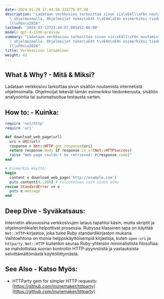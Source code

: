 ```yaml
---
date: 2024-01-20 17:44:58.324776-07:00
description: "Ladataan verkkosivu tarkoittaa sivun sis\xE4ll\xF6n noutamista internetist\xE4\
  \ ohjelmoimalla. Ohjelmoijat tekev\xE4t t\xE4m\xE4n esimerkiksi tiedonkeruuta, sis\xE4\
  ll\xF6n\u2026"
lastmod: '2024-03-13T22:44:57.085452-06:00'
model: gpt-4-1106-preview
summary: "Ladataan verkkosivu tarkoittaa sivun sis\xE4ll\xF6n noutamista internetist\xE4\
  \ ohjelmoimalla. Ohjelmoijat tekev\xE4t t\xE4m\xE4n esimerkiksi tiedonkeruuta, sis\xE4\
  ll\xF6n\u2026"
title: Verkkosivun lataaminen
weight: 42
---
```


## What & Why? - Mitä & Miksi?
Ladataan verkkosivu tarkoittaa sivun sisällön noutamista internetistä ohjelmoimalla. Ohjelmoijat tekevät tämän esimerkiksi tiedonkeruuta, sisällön analysointia tai automatisoitua testausta varten.

## How to: - Kuinka:
```Ruby
require 'net/http'
require 'uri'

def download_web_page(url)
  uri = URI(url)
  response = Net::HTTP.get_response(uri)
  return response.body if response.is_a?(Net::HTTPSuccess)
  raise "Web page couldn't be retrieved: #{response.code}"
end

# Esimerkin käyttö:
begin
  content = download_web_page('http://example.com')
  puts content[0..200] # tulostetaan vain sivun alku
rescue StandardError => e
  puts e.message
end
```

## Deep Dive - Syväkatsaus:
Internetin alkuvuosina verkkosivujen lataus tapahtui käsin, mutta skriptit ja ohjelmointikielet helpottivat prosessia. Rubyssa klassinen tapa on käyttää `Net::HTTP`-kirjastoa, joka tulee Ruby standardikirjaston mukana. Vaihtoehtona on monia helppokäyttöisempiä kirjastoja, kuten `open-uri` ja `httparty`. `Net::HTTP` kuitenkin seuraa Ruby-yhteisön minimalistista filosofiaa: se mahdollistaa suoran kontrollin HTTP-pyynnöistä ja vastauksista selvittämättömästä käyttöliittymästä.

## See Also - Katso Myös:
- HTTParty gem for simpler HTTP requests: [https://github.com/jnunemaker/httparty](https://github.com/jnunemaker/httparty)
